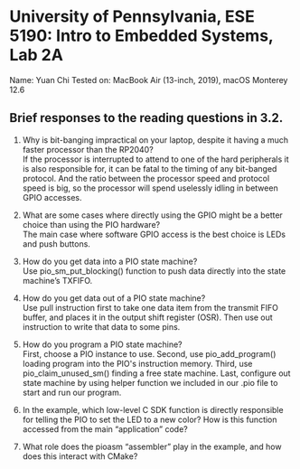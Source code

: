 # University of Pennsylvania, ESE 5190: Intro to Embedded Systems, Lab 2A

   Name: Yuan Chi
   Tested on: MacBook Air (13-inch, 2019), macOS Monterey 12.6

## Brief responses to the reading questions in 3.2.

1. Why is bit-banging impractical on your laptop, despite it having a much faster processor than the RP2040?<br>
If the processor is interrupted to attend to one of the hard peripherals it is also responsible for, it can be fatal to the timing of any bit-banged protocol. And the ratio between the processor speed and protocol speed is big, so the processor will spend uselessly idling in between GPIO accesses.

2. What are some cases where directly using the GPIO might be a better choice than using the PIO hardware?<br>
The main case where software GPIO access is the best choice is LEDs and push buttons.

3. How do you get data into a PIO state machine?<br>
Use pio_sm_put_blocking() function to push data directly into the state machine’s TXFIFO.

4. How do you get data out of a PIO state machine?<br>
Use pull instruction first to take one data item from the transmit FIFO buffer, and places it in the output shift register (OSR). Then use out instruction  to write that data to some pins.

5. How do you program a PIO state machine?<br>
First, choose a PIO instance to use. Second, use pio_add_program() loading program into the PIO's instruction memory. Third, use pio_claim_unused_sm() finding a free state machine. Last, configure out state machine by using helper function we included in our .pio file to start and run our program.

6. In the example, which low-level C SDK function is directly responsible for telling the PIO to set the LED to a new color? How is this function accessed from the main “application” code?<br>

7. What role does the pioasm “assembler” play in the example, and how does this interact with CMake?<br>
